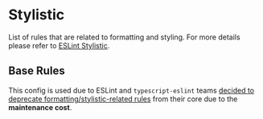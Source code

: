# Stylistic

List of rules that are related to formatting and styling. For more details please refer to [ESLint Stylistic](https://eslint.style/).

## Base Rules

This config is used due to ESLint and `typescript-eslint` teams [decided to deprecate formatting/stylistic-related rules](https://github.com/eslint/eslint/issues/17522) from their core due to the **maintenance cost**.

<EslintList package="stylistic/rules" is-filterable />
